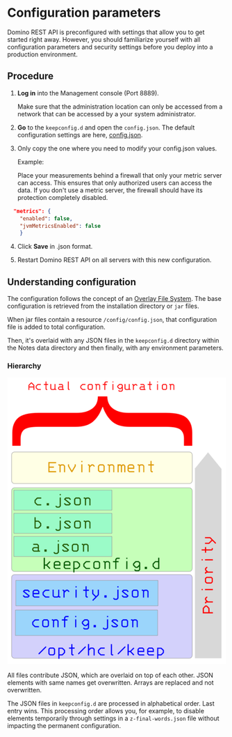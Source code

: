 # Configuration parameters

Domino REST API is preconfigured with settings that allow you to get started right away. However, you should familiarize yourself with all configuration parameters and security settings before you deploy into a production environment.

## Procedure

1. **Log in** into the Management console (Port 8889). 

    Make sure that the administration location can only be accessed from a network that can be accessed by a your system administrator.

2. **Go** to the `keepconfig.d` and open the `config.json`. The default configuration settings are here, [config.json](/docs/references/security/configjson.md).

3. Only copy the one where you need to modify your config.json values.

      Example: 
      
      Place your measurements behind a firewall that only your metric server can access. This ensures that only authorized users can access the data. 
      If you don't use a metric server, the firewall should have its protection completely disabled.


  ```json
    "metrics": {
      "enabled": false,
      "jvmMetricsEnabled": false
      }
  ```
4. Click **Save** in .json format.

5. Restart Domino REST API on all servers with this new configuration.


## Understanding configuration

The configuration follows the concept of an [Overlay File System](https://en.wikipedia.org/wiki/OverlayFS). The base configuration is retrieved from the installation directory or `jar` files.

When jar files contain a resource `/config/config.json`, that configuration file is added to total configuration.

Then, it's overlaid with any JSON files in the `keepconfig.d` directory within the Notes data directory and then finally, with any environment parameters.

### Hierarchy

![The call hierarchy](../../assets/images/ActualConfiguration.png)

All files contribute JSON, which are overlaid on top of each other. JSON elements with same names get overwritten. Arrays are replaced and not overwritten.

The JSON files in `keepconfig.d` are processed in alphabetical order. Last entry wins. This processing order allows you, for example, to disable elements temporarily through settings in a `z-final-words.json` file without impacting the permanent configuration.



